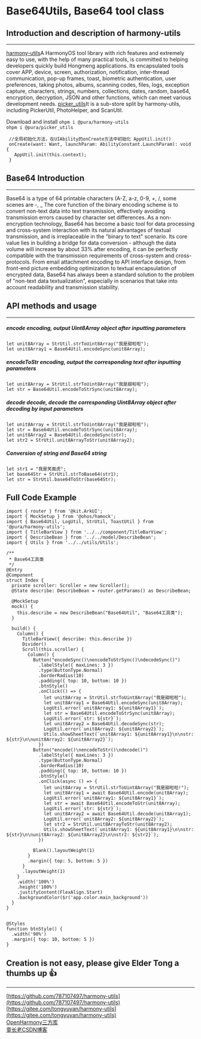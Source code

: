 # Base64Utils, Base64 tool class

## Introduction and description of harmony-utils

------
[harmony-utils](https://ohpm.openharmony.cn/#/cn/detail/@pura%2Fharmony-utils)A HarmonyOS tool library with rich features and extremely easy to use, with the help of many practical tools, is committed to helping developers quickly build Hongmeng applications. Its encapsulated tools cover APP, device, screen, authorization, notification, inter-thread communication, pop-up frames, toast, biometric authentication, user preferences, taking photos, albums, scanning codes, files, logs, exception capture, characters, strings, numbers, collections, dates, random, base64, encryption, decryption, JSON and other functions, which can meet various development needs.
[picker_utils](https://ohpm.openharmony.cn/#/cn/detail/@pura%2Fpicker_utils)It is a sub-store split by harmony-utils, including PickerUtil, PhotoHelper, and ScanUtil.

Download and install
`ohpm i @pura/harmony-utils`  
`ohpm i @pura/picker_utils`

 ```
  //全局初始化方法，在UIAbility的onCreate方法中初始化 AppUtil.init()
  onCreate(want: Want, launchParam: AbilityConstant.LaunchParam): void {
    AppUtil.init(this.context);
  }
 ```

## Base64 Introduction

------
Base64 is a type of 64 printable characters (A-Z, a-z, 0-9, +, /, some scenes are -, _
The core function of the binary encoding scheme is to convert non-text data into text transmission, effectively avoiding transmission errors caused by character set differences.
As a non-encryption technology, Base64 has become a basic tool for data processing and cross-system interaction with its natural advantages of textual transmission, and is irreplaceable in the "binary to text" scenario. Its core value lies in building a bridge for data conversion - although the data volume will increase by about 33% after encoding, it can be perfectly compatible with the transmission requirements of cross-system and cross-protocols. From email attachment encoding to API interface design, from front-end picture embedding optimization to textual encapsulation of encrypted data, Base64 has always been a standard solution to the problem of "non-text data textualization", especially in scenarios that take into account readability and transmission stability.

## API methods and usage

------

##### encode encoding, output Uint8Array object after inputting parameters

```
let unit8Array = StrUtil.strToUint8Array("我是甜啦啦");
let unit8Array1 = Base64Util.encodeSync(unit8Array);
```

##### encodeToStr encoding, output the corresponding text after inputting parameters

```
let unit8Array = StrUtil.strToUint8Array("我是甜啦啦");
let str = Base64Util.encodeToStrSync(unit8Array);
```

##### decode decode, decode the corresponding Uint8Array object after decoding by input parameters

```
let unit8Array = StrUtil.strToUint8Array("我是甜啦啦");
let str = Base64Util.encodeToStrSync(unit8Array);
let unit8Array2 = Base64Util.decodeSync(str);
let str2 = StrUtil.unit8ArrayToStr(unit8Array2);
```

##### Conversion of string and Base64 string

```
let str1 = "我是笑面虎";
let base64Str = StrUtil.strToBase64(str1);
let str = StrUtil.base64ToStr(base64Str);
```

## Full Code Example

```
import { router } from '@kit.ArkUI';
import { MockSetup } from '@ohos/hamock';
import { Base64Util, LogUtil, StrUtil, ToastUtil } from '@pura/harmony-utils';
import { TitleBarView } from '../../component/TitleBarView';
import { DescribeBean } from '../../model/DescribeBean';
import { Utils } from '../../utils/Utils';

/**
 * Base64工具类
 */
@Entry
@Component
struct Index {
  private scroller: Scroller = new Scroller();
  @State describe: DescribeBean = router.getParams() as DescribeBean;

  @MockSetup
  mock() {
    this.describe = new DescribeBean("Base64Util", "Base64工具类");
  }

  build() {
    Column() {
      TitleBarView({ describe: this.describe })
      Divider()
      Scroll(this.scroller) {
        Column() {
          Button("encodeSync()\nencodeToStrSync()\ndecodeSync()")
            .labelStyle({ maxLines: 3 })
            .type(ButtonType.Normal)
            .borderRadius(10)
            .padding({ top: 10, bottom: 10 })
            .btnStyle()
            .onClick(() => {
              let unit8Array = StrUtil.strToUint8Array("我是甜啦啦");
              let unit8Array1 = Base64Util.encodeSync(unit8Array);
              LogUtil.error(`unit8Array1: ${unit8Array1}`);
              let str = Base64Util.encodeToStrSync(unit8Array);
              LogUtil.error(`str: ${str}`);
              let unit8Array2 = Base64Util.decodeSync(str);
              LogUtil.error(`unit8Array2: ${unit8Array2}`);
              Utils.showSheetText(`unit8Array1: ${unit8Array1}\n\nstr: ${str}\n\nunit8Array2: ${unit8Array2}`);
            })
          Button("encode()\nencodeToStr()\ndecode()")
            .labelStyle({ maxLines: 3 })
            .type(ButtonType.Normal)
            .borderRadius(10)
            .padding({ top: 10, bottom: 10 })
            .btnStyle()
            .onClick(async () => {
              let unit8Array = StrUtil.strToUint8Array("我是甜啦啦!");
              let unit8Array1 = await Base64Util.encode(unit8Array);
              LogUtil.error(`unit8Array1: ${unit8Array1}`);
              let str = await Base64Util.encodeToStr(unit8Array);
              LogUtil.error(`str: ${str}`);
              let unit8Array2 = await Base64Util.decode(unit8Array1);
              LogUtil.error(`unit8Array2: ${unit8Array2}`);
              let str2 = StrUtil.unit8ArrayToStr(unit8Array2);
              Utils.showSheetText(`unit8Array1: ${unit8Array1}\n\nstr: ${str}\n\nunit8Array2: ${unit8Array2}\n\nstr2: ${str2}`);
            })

          Blank().layoutWeight(1)
        }
        .margin({ top: 5, bottom: 5 })
      }
      .layoutWeight(1)
    }
    .width('100%')
    .height('100%')
    .justifyContent(FlexAlign.Start)
    .backgroundColor($r('app.color.main_background'))
  }
}


@Styles
function btnStyle() {
  .width('90%')
  .margin({ top: 10, bottom: 5 })
}

```

## Creation is not easy, please give Elder Tong a thumbs up 👍

------
[https://github.com/787107497/harmony-utils](https://github.com/787107497/harmony-utils)   
[https://gitee.com/tongyuyan/harmony-utils](https://gitee.com/tongyuyan/harmony-utils)   
[OpenHarmony三方库](https://ohpm.openharmony.cn/#/cn/detail/@pura%2Fharmony-utils)   
[童长老CSDN博客](https://blog.csdn.net/qq_32922545)   
   
